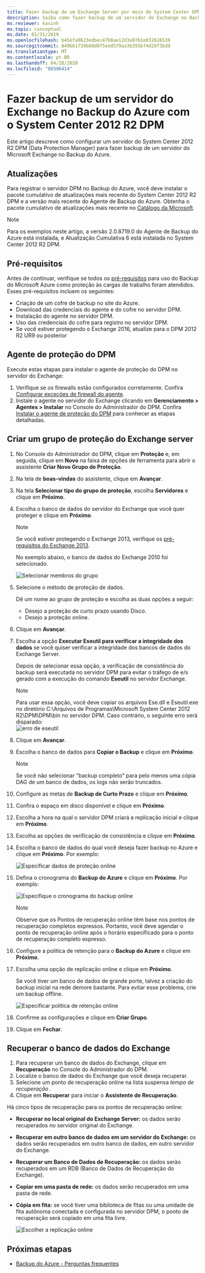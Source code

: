 ```yaml
---
title: Fazer backup de um Exchange Server por meio do System Center DPM
description: Saiba como fazer backup de um servidor do Exchange no Backup do Azure usando o System Center 2012 R2 DPM
ms.reviewer: kasinh
ms.topic: conceptual
ms.date: 01/31/2019
ms.openlocfilehash: b45efa0623edbec47b8ae12d3a97b1e032626530
ms.sourcegitcommit: 849bb1729b89d075eed579aa36395bf4d29f3bd9
ms.translationtype: MT
ms.contentlocale: pt-BR
ms.lasthandoff: 04/28/2020
ms.locfileid: "80396414"
---
```

# <a name="back-up-an-exchange-server-to-azure-backup-with-system-center-2012-r2-dpm"></a>Fazer backup de um servidor do Exchange no Backup do Azure com o System Center 2012 R2 DPM

Este artigo descreve como configurar um servidor do System Center 2012 R2 DPM (Data Protection Manager) para fazer backup de um servidor do Microsoft Exchange no Backup do Azure.  

## <a name="updates"></a>Atualizações

Para registrar o servidor DPM no Backup do Azure, você deve instalar o pacote cumulativo de atualizações mais recente do System Center 2012 R2 DPM e a versão mais recente do Agente de Backup do Azure. Obtenha o pacote cumulativo de atualizações mais recente no [Catálogo da Microsoft](https://catalog.update.microsoft.com/v7/site/Search.aspx?q=System%20Center%202012%20R2%20Data%20protection%20manager).

> [!NOTE]
> Para os exemplos neste artigo, a versão 2.0.8719.0 do Agente de Backup do Azure está instalada, e Atualização Cumulativa 6 está instalada no System Center 2012 R2 DPM.
>
>

## <a name="prerequisites"></a>Pré-requisitos

Antes de continuar, verifique se todos os [pré-requisitos](backup-azure-dpm-introduction.md#prerequisites-and-limitations) para uso do Backup do Microsoft Azure como proteção às cargas de trabalho foram atendidos. Esses pré-requisitos incluem os seguintes:

* Criação de um cofre de backup no site do Azure.
* Download das credenciais do agente e do cofre no servidor DPM.
* Instalação do agente no servidor DPM.
* Uso das credenciais do cofre para registro no servidor DPM.
* Se você estiver protegendo o Exchange 2016, atualize para o DPM 2012 R2 UR9 ou posterior

## <a name="dpm-protection-agent"></a>Agente de proteção do DPM

Execute estas etapas para instalar o agente de proteção do DPM no servidor do Exchange:

1. Verifique se os firewalls estão configurados corretamente. Confira [Configurar exceções de firewall do agente](https://docs.microsoft.com/system-center/dpm/configure-firewall-settings-for-dpm?view=sc-dpm-2019).
2. Instale o agente no servidor do Exchange clicando em **Gerenciamento > Agentes > Instalar** no Console do Administrador do DPM. Confira [Instalar o agente de proteção do DPM](https://docs.microsoft.com/system-center/dpm/deploy-dpm-protection-agent?view=sc-dpm-2019) para conhecer as etapas detalhadas.

## <a name="create-a-protection-group-for-the-exchange-server"></a>Criar um grupo de proteção do Exchange server

1. No Console do Administrador do DPM, clique em **Proteção** e, em seguida, clique em **Novo** na faixa de opções de ferramenta para abrir o assistente **Criar Novo Grupo de Proteção**.
2. Na tela de **boas-vindas** do assistente, clique em **Avançar**.
3. Na tela **Selecionar tipo do grupo de proteção**, escolha **Servidores** e clique em **Próximo**.
4. Escolha o banco de dados do servidor do Exchange que você quer proteger e clique em **Próximo**.

   > [!NOTE]
   > Se você estiver protegendo o Exchange 2013, verifique os [pré-requisitos do Exchange 2013](https://docs.microsoft.com/system-center/dpm/back-up-exchange?view=sc-dpm-2016).
   >
   >

    No exemplo abaixo, o banco de dados do Exchange 2010 foi selecionado.

    ![Selecionar membros do grupo](./media/backup-azure-backup-exchange-server/select-group-members.png)
5. Selecione o método de proteção de dados.

    Dê um nome ao grupo de proteção e escolha as duas opções a seguir:

   * Desejo a proteção de curto prazo usando Disco.
   * Desejo a proteção online.
6. Clique em **Avançar**.
7. Escolha a opção **Executar Eseutil para verificar a integridade dos dados** se você quiser verificar a integridade dos bancos de dados do Exchange Server.

    Depois de selecionar essa opção, a verificação de consistência do backup será executada no servidor DPM para evitar o tráfego de e/s gerado com a execução do comando **Eseutil** no servidor Exchange.

   > [!NOTE]
   > Para usar essa opção, você deve copiar os arquivos Ese.dll e Eseutil.exe no diretório C:\Arquivos de Programas\Microsoft System Center 2012 R2\DPM\DPM\bin no servidor DPM. Caso contrário, o seguinte erro será disparado:   
   > ![erro de eseutil](./media/backup-azure-backup-exchange-server/eseutil-error.png)
   >
   >
8. Clique em **Avançar**.
9. Escolha o banco de dados para **Copiar o Backup** e clique em **Próximo**.

   > [!NOTE]
   > Se você não selecionar "backup completo" para pelo menos uma cópia DAG de um banco de dados, os logs não serão truncados.
   >
   >
10. Configure as metas de **Backup de Curto Prazo** e clique em **Próximo**.
11. Confira o espaço em disco disponível e clique em **Próximo**.
12. Escolha a hora na qual o servidor DPM criará a replicação inicial e clique em **Próximo**.
13. Escolha as opções de verificação de consistência e clique em **Próximo**.
14. Escolha o banco de dados do qual você deseja fazer backup no Azure e clique em **Próximo**. Por exemplo:

    ![Especificar dados de proteção online](./media/backup-azure-backup-exchange-server/specify-online-protection-data.png)
15. Defina o cronograma do **Backup do Azure** e clique em **Próximo**. Por exemplo:

    ![Especifique o cronograma do backup online](./media/backup-azure-backup-exchange-server/specify-online-backup-schedule.png)

    > [!NOTE]
    > Observe que os Pontos de recuperação online têm base nos pontos de recuperação completos expressos. Portanto, você deve agendar o ponto de recuperação online após o horário especificado para o ponto de recuperação completo expresso.
    >
    >
16. Configure a política de retenção para o **Backup do Azure** e clique em **Próximo**.
17. Escolha uma opção de replicação online e clique em **Próximo**.

    Se você tiver um banco de dados de grande porte, talvez a criação do backup inicial na rede demore bastante. Para evitar esse problema, crie um backup offline.  

    ![Especificar política de retenção online](./media/backup-azure-backup-exchange-server/specify-online-retention-policy.png)
18. Confirme as configurações e clique em **Criar Grupo**.
19. Clique em **Fechar**.

## <a name="recover-the-exchange-database"></a>Recuperar o banco de dados do Exchange

1. Para recuperar um banco de dados do Exchange, clique em **Recuperação** no Console do Administrador do DPM.
2. Localize o banco de dados do Exchange que você deseja recuperar.
3. Selecione um ponto de recuperação online na lista suspensa *tempo de recuperação* .
4. Clique em **Recuperar** para iniciar o **Assistente de Recuperação**.

Há cinco tipos de recuperação para os pontos de recuperação online:

* **Recuperar no local original do Exchange Server:** os dados serão recuperados no servidor original do Exchange.
* **Recuperar em outro banco de dados em um servidor do Exchange:** os dados serão recuperados em outro banco de dados, em outro servidor do Exchange.
* **Recuperar um Banco de Dados de Recuperação:** os dados serão recuperados em um RDB (Banco de Dados de Recuperação do Exchange).
* **Copiar em uma pasta de rede:** os dados serão recuperados em uma pasta de rede.
* **Cópia em fita:** se você tiver uma biblioteca de fitas ou uma unidade de fita autônoma conectada e configurada no servidor DPM, o ponto de recuperação será copiado em uma fita livre.

    ![Escolher a replicação online](./media/backup-azure-backup-exchange-server/choose-online-replication.png)

## <a name="next-steps"></a>Próximas etapas

* [Backup do Azure - Perguntas frequentes](backup-azure-backup-faq.md)
